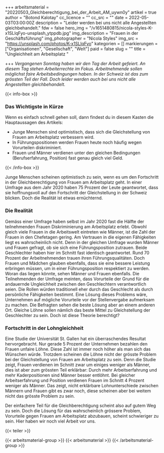 +++
arbeitsmaterial = "20220503_Gleichberechtigung_bei_der_Arbeit_AM_uywn0y"
artikel = true
author = "Botond Kalotay"
cc_licence = ""
cc_src = ""
date = 2022-05-03T03:00:00Z
description = "Leider werden bei uns nicht alle Angestellten gleichbehandelt."
fdw = false
hero_img = "/v1651480815/nicola-styles-K-x1SLlqFyo-unsplash_ytppdb.jpg"
img_description = "Frauen in der Geschäftsführung"
img_photographer = "Nicola Styles"
img_src = "https://unsplash.com/photos/K-x1SLlqFyo"
kategorien = []
markierungen = ["Organisationen", "Gesellschaft", "Welt"]
paid = false
slug = ""
title = "Ungleichheit am Arbeitsplatz "

+++
_Vergangenen Sonntag haben wir den Tag der Arbeit gefeiert. An diesem Tag stehen Arbeiterrechte im Fokus. Arbeitnehmende sollen möglichst faire Arbeitsbedingungen haben. In der Schweiz ist das zum grössten Teil der Fall. Doch leider werden auch bei uns nicht alle Angestellten gleichbehandelt._

{{< info-box >}} <h3>Das Wichtigste in Kürze</h3>

<p>Wenn es einfach schnell gehen soll, dann findest du in diesem Kasten die Hauptaussagen des Artikels:</p>

<ul>

<li>Junge Menschen sind optimistisch, dass sich die Gleichstellung von Frauen am Arbeitsplatz verbessern wird.</li>

<li>In Führungspositionen werden Frauen heute noch häufig wegen Vorurteilen diskriminiert.</li>

<li>Frauen und Männer verdienen unter den gleichen Bedingungen (Berufserfahrung, Position) fast genau gleich viel Geld.</li>

</ul> {{< /info-box >}}

Junge Menschen scheinen optimistisch zu sein, wenn es um den Fortschritt in der Gleichberechtigung von Frauen am Arbeitsplatz geht. In einer Umfrage aus dem Jahr 2020 haben 75 Prozent der Leute geantwortet, dass sie hoffnungsvoll auf den Fortschritt der Gleichstellung in der Schweiz blicken. Doch die Realität ist etwas ernüchternd.

### Die Realität

Gemäss einer Umfrage haben selbst im Jahr 2020 fast die Hälfte der teilnehmenden Frauen Diskriminierung am Arbeitsplatz erlebt. Obwohl gleich viele Frauen in die Arbeitswelt eintreten wie Männer, ist die Zahl der Frauen in den Chefetagen gering. Am Vertrauen in die eigenen Fähigkeiten liegt es wahrscheinlich nicht. Denn in der gleichen Umfrage wurden Männer und Frauen gefragt, ob sie sich eine Führungsposition zutrauen. Beide Geschlechter haben hier im Schnitt fast identisch geantwortet. Rund 70 Prozent der Arbeitnehmenden trauen ihren Führungsqualitäten. Doch Frauen und Mädchen glauben ebenfalls, dass sie eine bessere Leistung erbringen müssen, um in einer Führungsposition respektiert zu werden. Woran das liegen könnte, sehen Männer und Frauen ebenfalls. Die Teilnehmenden der Umfrage meinten, dass Vorurteile der Grund für die andauernde Ungleichheit zwischen den Geschlechtern verantwortlich seien. Die Rollen würden traditionell eher durch das Geschlecht als durch persönliche Fähigkeiten bestimmt. Eine Lösung dieses Problems wäre, Unternehmen auf mögliche Vorurteile vor der Stellenvergabe aufmerksam zu machen. Die Befragten sehen die beste Lösung aber an einem anderen Ort. Gleiche Löhne sollen nämlich das beste Mittel zu Gleichstellung der Geschlechter zu sein. Doch ist diese Theorie berechtigt?

### Fortschritt in der Lohngleichheit

Eine Studie der Universität St. Gallen hat ein überraschendes Resultat hervorgebracht. Nur gerade 5 Prozent der Unternehmen bezahlen den Frauen unfaire Löhne. Diese Zahl ist immer noch höher als man sich das Wünschen würde. Trotzdem scheinen die Löhne nicht der grösste Problem bei der Gleichstellung von Frauen am Arbeitsplatz zu sein. Denn die Studie zeigt, Frauen verdienen im Schnitt zwar um einiges weniger als Männer, dies ist aber zum grössten Teil erklärbar: Durch mehr Arbeitserfahrung und mehr Kaderpositionen sind Männer besser entlöhnt. Bei gleicher Arbeitserfahrung und Position verdienen Frauen im Schnitt 4 Prozent weniger als Männer. Das zeigt, nicht erklärbare Lohnunterschiede zwischen Männern und Frauen gibt es zwar noch, diese scheinen aber bei weitem nicht das grösste Problem zu sein.

Der einfachere Teil für die Gleichberechtigung scheint also auf gutem Weg zu sein. Doch die Lösung für das wahrscheinlich grössere Problem, Vorurteile gegen Frauen am Arbeitsplatz abzubauen, scheint schwieriger zu sein. Hier haben wir noch viel Arbeit vor uns.

{{< teiler >}}

{{< arbeitsmaterial-group >}}
{{< arbeitsmaterial >}}
{{< /arbeitsmaterial-group >}}
